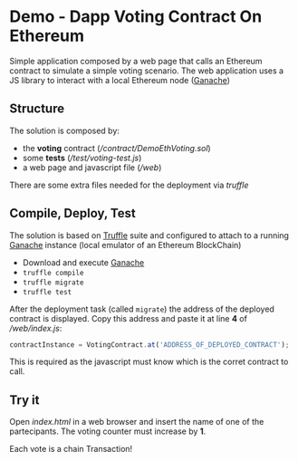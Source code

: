 # Demo - Dapp Voting Contract On Ethereum

Simple application composed by a web page that calls an Ethereum contract to simulate a simple voting scenario.
The web application uses a JS library to interact with a local Ethereum node ([Ganache](http://truffleframework.com/ganache/))
 
## Structure

The solution is composed by:

- the **voting** contract (*/contract/DemoEthVoting.sol*)
- some **tests** (*/test/voting-test.js*)
- a web page and javascript file (*/web*)

There are some extra files needed for the deployment via *truffle*

## Compile, Deploy, Test

The solution is based on [Truffle](http://truffleframework.com/) suite and configured to attach to a running [Ganache](http://truffleframework.com/ganache/) instance (local emulator of an Ethereum BlockChain)

- Download and execute [Ganache](http://truffleframework.com/ganache/)
- `truffle compile`
- `truffle migrate`
- `truffle test`

After the deployment task (called `migrate`) the address of the deployed contract is displayed. Copy this address and paste it at line **4** of */web/index.js*:

~~~javascript
contractInstance = VotingContract.at('ADDRESS_OF_DEPLOYED_CONTRACT');
~~~

This is required as the javascript must know which is the corret contract to call.

## Try it

Open *index.html* in a web browser and insert the name of one of the partecipants. The voting counter must increase by **1**.

Each vote is a chain Transaction!
